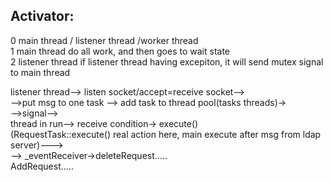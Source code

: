 
## Activator:
0 main thread / listener thread /worker thread  
1 main thread do all work, and then goes to wait state  
2 listener thread if listener thread having excepiton, it will send mutex signal to main thread  

listener thread--> listen socket/accept=receive socket-->  
-->put msg to one task --> add task to thread pool(tasks threads)->  
-->signal-->  
thread in run--> receive condition-> execute()  
(RequestTask::execute() real action here, main execute after msg from ldap server)--->  
--> _eventReceiver->deleteRequest.....  
                    AddRequest.....  
                    
                    
